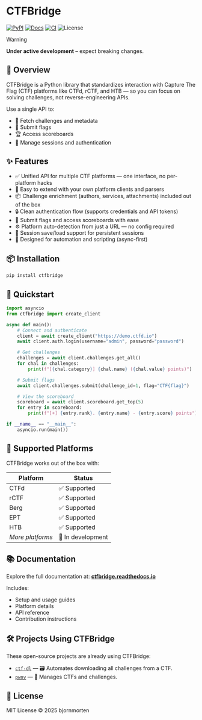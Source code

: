 # CTFBridge

[![PyPI](https://img.shields.io/pypi/v/ctfbridge)](https://pypi.org/project/ctfbridge/)
[![Docs](https://img.shields.io/badge/docs-readthedocs-blue.svg)](https://ctfbridge.readthedocs.io)
[![CI](https://github.com/bjornmorten/ctfbridge/actions/workflows/test.yml/badge.svg)](https://github.com/bjornmorten/ctfbridge/actions/workflows/test.yml)
![License](https://img.shields.io/github/license/bjornmorten/ctfbridge)

> [!WARNING]
> **Under active development** – expect breaking changes.

## 🧠 Overview

CTFBridge is a Python library that standardizes interaction with Capture The Flag (CTF) platforms like CTFd, rCTF, and HTB — so you can focus on solving challenges, not reverse-engineering APIs.

Use a single API to:
- 🧩 Fetch challenges and metadata
- 🚩 Submit flags
- 🏆 Access scoreboards
- 🔐 Manage sessions and authentication

## ✨ Features

- ✅ Unified API for multiple CTF platforms — one interface, no per-platform hacks
- 🧩 Easy to extend with your own platform clients and parsers
- 📦 Challenge enrichment (authors, services, attachments) included out of the box
- 🔒 Clean authentication flow (supports credentials and API tokens)
- 🏁 Submit flags and access scoreboards with ease
- ⚙️  Platform auto-detection from just a URL — no config required
- 🔄 Session save/load support for persistent sessions
- 🤖 Designed for automation and scripting (async-first)

## 📦 Installation

```bash
pip install ctfbridge
```

## 🚀 Quickstart

```python
import asyncio
from ctfbridge import create_client

async def main():
    # Connect and authenticate
    client = await create_client("https://demo.ctfd.io")
    await client.auth.login(username="admin", password="password")

    # Get challenges
    challenges = await client.challenges.get_all()
    for chal in challenges:
        print(f"[{chal.category}] {chal.name} ({chal.value} points)")

    # Submit flags
    await client.challenges.submit(challenge_id=1, flag="CTF{flag}")

    # View the scoreboard
    scoreboard = await client.scoreboard.get_top(5)
    for entry in scoreboard:
        print(f"[+] {entry.rank}. {entry.name} - {entry.score} points")

if __name__ == "__main__":
    asyncio.run(main())
```

## 🧩 Supported Platforms

CTFBridge works out of the box with:

| Platform             | Status            |
| -------------------- | ----------------- |
| CTFd                 | ✅ Supported      |
| rCTF                 | ✅ Supported      |
| Berg                 | ✅ Supported      |
| EPT                  | ✅ Supported      |
| HTB                  | ✅ Supported      |
| _More platforms_     | 🚧 In development |

## 📚 Documentation

Explore the full documentation at: **[ctfbridge.readthedocs.io](https://ctfbridge.readthedocs.io/)**

Includes:
- Setup and usage guides
- Platform details
- API reference
- Contribution instructions

## 🛠️ Projects Using CTFBridge

These open-source projects are already using CTFBridge:

- [`ctf-dl`](https://github.com/bjornmorten/ctf-dl) — 🗃️ Automates downloading all challenges from a CTF.
- [`pwnv`](https://github.com/CarixoHD/pwnv) — 🧠 Manages CTFs and challenges.

## 📄 License

MIT License © 2025 bjornmorten
